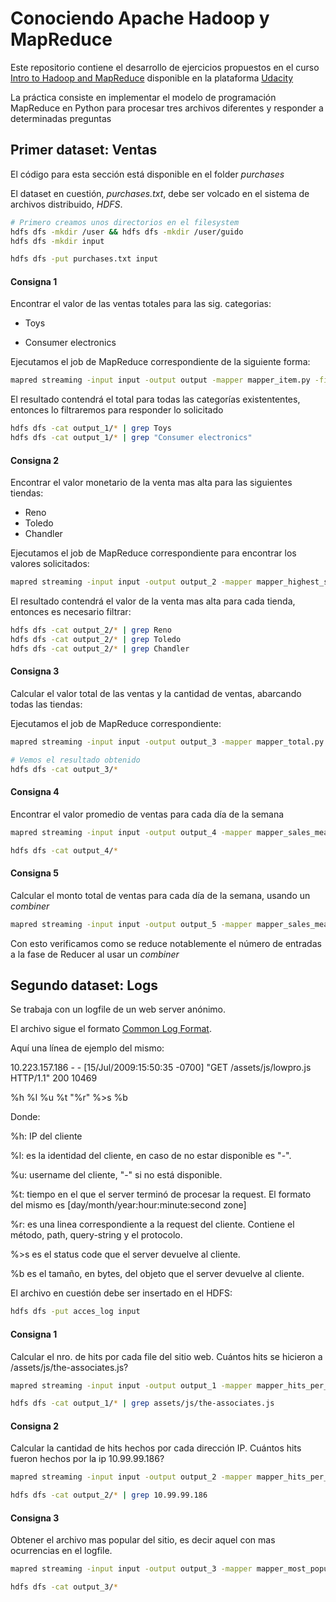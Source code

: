 # Conociendo Apache Hadoop y MapReduce

Este repositorio contiene el desarrollo de ejercicios propuestos en el curso [Intro to Hadoop and MapReduce](https://www.udacity.com/course/intro-to-hadoop-and-mapreduce--ud617) disponible en la plataforma [Udacity](https://www.udacity.com/)

La práctica consiste en implementar el modelo de programación MapReduce en Python para procesar tres archivos diferentes y responder a determinadas preguntas

## Primer dataset: Ventas

El código para esta sección está disponible en el folder *purchases*

El dataset en cuestión, *purchases.txt*, debe ser volcado en el sistema de archivos distribuido, *HDFS*.

```bash
# Primero creamos unos directorios en el filesystem
hdfs dfs -mkdir /user && hdfs dfs -mkdir /user/guido
hdfs dfs -mkdir input

hdfs dfs -put purchases.txt input
```

#### Consigna 1
Encontrar el valor de las ventas totales para las sig. categorias:

- Toys

- Consumer electronics

Ejecutamos el job de MapReduce correspondiente de la siguiente forma:

```bash
mapred streaming -input input -output output -mapper mapper_item.py -file mapper_item.py -reducer reducer_item.py -file reducer_item.py
```

El resultado contendrá el total para todas las categorías existententes, entonces lo filtraremos para responder lo solicitado

```bash
hdfs dfs -cat output_1/* | grep Toys
hdfs dfs -cat output_1/* | grep "Consumer electronics"
```

#### Consigna 2
Encontrar el valor monetario de la venta mas alta para las siguientes tiendas:
- Reno
- Toledo
- Chandler

Ejecutamos el job de MapReduce correspondiente para encontrar los valores solicitados:

```bash
mapred streaming -input input -output output_2 -mapper mapper_highest_sale.py -file mapper_highest_sale.py -reducer reducer_highest_sale.py -file reducer_highest_sale.py
```

El resultado contendrá el valor de la venta mas alta para cada tienda, entonces es necesario filtrar:

```bash
hdfs dfs -cat output_2/* | grep Reno
hdfs dfs -cat output_2/* | grep Toledo
hdfs dfs -cat output_2/* | grep Chandler
```

#### Consigna 3
Calcular el valor total de las ventas y la cantidad de ventas, abarcando todas las tiendas:

Ejecutamos el job de MapReduce correspondiente:

```bash
mapred streaming -input input -output output_3 -mapper mapper_total.py -file mapper_total.py -reducer reducer_total.py -file reducer_total.py

# Vemos el resultado obtenido
hdfs dfs -cat output_3/*
```

#### Consigna 4
Encontrar el valor promedio de ventas para cada día de la semana

```bash
mapred streaming -input input -output output_4 -mapper mapper_sales_mean.py -file mapper_sales_mean -reducer reducer_sales_mean.py -file reducer_sales_mean.py

hdfs dfs -cat output_4/*
```

#### Consigna 5
Calcular el monto total de ventas para cada día de la semana, usando un *combiner*

```bash
mapred streaming -input input -output output_5 -mapper mapper_sales_mean.py -file mapper_sales_mean.py -combner reducer_sumsales_wcombiner.py -file reducer_sumsales_wcombiner.py -reducer reducer_sumsales_wcombiner.py -file reducer_sumsales_wcombiner.py
```

Con esto verificamos como se reduce notablemente el número de entradas a la fase de Reducer al usar un *combiner*

## Segundo dataset: Logs
Se trabaja con un logfile de un web server anónimo.

El archivo sigue el formato [Common Log Format](https://es.wikipedia.org/wiki/Common_Log_Format).

Aquí una línea de ejemplo del mismo:

10.223.157.186 - - [15/Jul/2009:15:50:35 -0700] "GET /assets/js/lowpro.js HTTP/1.1" 200 10469

%h %l %u %t \"%r\" %>s %b

Donde:

%h: IP del cliente

%l: es la identidad del cliente, en caso de no estar disponible es "-".

%u: username del cliente, "-" si no está disponible.

%t: tiempo en el que el server terminó de procesar la request. El formato del mismo es [day/month/year:hour:minute:second zone]

%r: es una linea correspondiente a la request del cliente. Contiene el método, path, query-string y el protocolo.

%>s es el status code que el server devuelve al cliente.

%b es el tamaño, en bytes, del objeto que el server devuelve al cliente.

El archivo en cuestión debe ser insertado en el HDFS:
```bash
hdfs dfs -put acces_log input
```

#### Consigna 1

Calcular el nro. de hits por cada file del sitio web. Cuántos hits se hicieron a /assets/js/the-associates.js?

```bash
mapred streaming -input input -output output_1 -mapper mapper_hits_per_file.py -file mapper_hits_per_file.py -reducer reducer_hits_per_file.py -file reducer_hits per_file.py

hdfs dfs -cat output_1/* | grep assets/js/the-associates.js
```

#### Consigna 2

Calcular la cantidad de hits hechos por cada dirección IP. Cuántos hits fueron hechos por la ip 10.99.99.186?

```bash
mapred streaming -input input -output output_2 -mapper mapper_hits_per_ip.py -file mapper_hits_per_ip.py -reducer reducer_hits_per_ip.py -file reducer_hits_per_ip.py

hdfs dfs -cat output_2/* | grep 10.99.99.186
 ```

 #### Consigna 3

 Obtener el archivo mas popular del sitio, es decir aquel con mas ocurrencias en el logfile.

```bash
mapred streaming -input input -output output_3 -mapper mapper_most_popular_site.py -file mapper_most_popular_site.py -reducer reducer_most_popular_site.py -file reducer_most_popular_site.py

hdfs dfs -cat output_3/*
 ```


